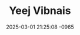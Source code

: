 ---
layout: movie-video-data
date: 2025-03-01 21:25:08 -0965
categories: movie

# Site Attributes
title: "Yeej Vibnais"
permalink: "/movie/Yeej_Vibnais"

# Movie Attributes
synopsis: "Xyoo 1978-79 cov nplog tau tsim teeb meem ntau yam rau cov hmoob nyob rau vibnais xws li; tos kev ntaus hmoob, mos hmoob tej poj niam thiab tej ntxhais, txeeb hmoob tej khoom thiab ncaws pob tsis haum nrog hmoob. Thaum kawg cov hluas hmoob thiaj tau sawv los tiv thaiv. "
producer: "Bi-Vision"
director: "Looj Yaj, Txawj Pov Thoj"
writer: "Looj Yaj, Nom Suav Vaj"
video_link: ""
genre: "Action"
year: ""
release_type: "VHS"
storage: "Center for Hmong Studies"
thumbnail: "/assets/images/movie_thumbnails/Yeej Vibnais.jpeg"
publishing_company: "Bi-Vision"

# Sequels + Parts
base_movie: ""
total_parts: 
sequel: ""

# Movie Cast
cast:
- name: "Looj Yaj"
- name: "Mai Vaj"
- name: "Kim Yaj"
- name: "Yag Thoj"
- name: "Tsav Yias Lauj"
- name: "Vwj Pov Yaj"
- name: "Uj Vaj"
---
